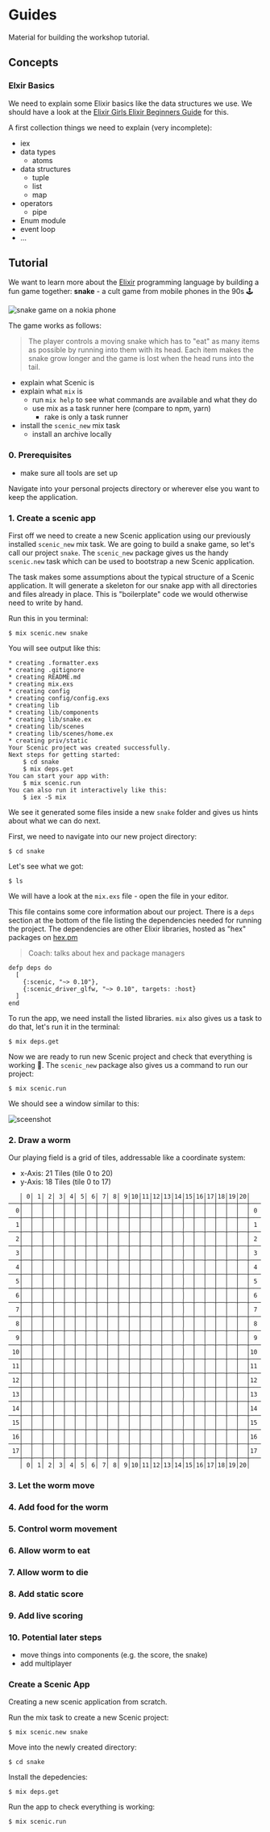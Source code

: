 # Guides

Material for building the workshop tutorial.

## Concepts 

### Elxir Basics

We need to explain some Elixir basics like the data structures we use. We should have a look at the [Elixir Girls Elixir Beginners Guide](https://elixirgirls.com/guides/elixir-beginners-guide.html) for this. 

A first collection things we need to explain (very incomplete):

* iex
* data types
    * atoms
* data structures
    * tuple
    * list
    * map
* operators
    * pipe
* Enum module
* event loop
* ...

## Tutorial

We want to learn more about the [Elixir](https://elixir-lang.org) programming language by building a fun game together: **snake** - a cult game from mobile phones in the 90s 🕹

![snake game on a nokia phone](https://media.giphy.com/media/ZYOybCzZvpcY0/giphy.gif)

The game works as follows:  
> The player controls a moving snake which has to "eat" as many items as possible by running into them with its head. Each item makes the snake grow longer and the game is lost when the head runs into the tail.


- explain what Scenic is
- explain what `mix` is
  - run `mix help` to see what commands are available and what they do
  - use mix as a task runner here (compare to npm, yarn)
    - rake is only a task runner
- install the `scenic_new` mix task
  - install an archive locally


### 0. Prerequisites

- make sure all tools are set up


Navigate into your personal projects directory or wherever else you want to keep the application.

### 1. Create a scenic app

First off we need to create a new Scenic application using our previously installed `scenic_new` mix task. We are going to build a snake game, so let's call our project `snake`. The `scenic_new` package gives us the handy `scenic.new` task which can be used to bootstrap a new Scenic application.

The task makes some assumptions about the typical structure of a Scenic application. It will generate a skeleton for our snake app with all directories and files already in place. This is "boilerplate" code we would otherwise need to write by hand.

Run this in you terminal:

    $ mix scenic.new snake

You will see output like this:

    * creating .formatter.exs
    * creating .gitignore
    * creating README.md
    * creating mix.exs
    * creating config
    * creating config/config.exs
    * creating lib
    * creating lib/components
    * creating lib/snake.ex
    * creating lib/scenes
    * creating lib/scenes/home.ex
    * creating priv/static
    Your Scenic project was created successfully.
    Next steps for getting started:
        $ cd snake
        $ mix deps.get
    You can start your app with:
        $ mix scenic.run
    You can also run it interactively like this:
        $ iex -S mix

We see it generated some files inside a new `snake` folder and gives us hints about what we can do next.

First, we need to navigate into our new project directory:

    $ cd snake

Let's see what we got:

    $ ls

We will have a look at the `mix.exs` file - open the file in your editor.

This file contains some core information about our project. There is a `deps` section at the bottom of the file listing the dependencies needed for running the project. The dependencies are other Elixir libraries, hosted as "hex" packages on [hex.pm](https://hex.pm)

> Coach: talks about hex and package managers

    defp deps do
      [
        {:scenic, "~> 0.10"},
        {:scenic_driver_glfw, "~> 0.10", targets: :host}
      ]
    end

To run the app, we need install the listed libraries.
`mix` also gives us a task to do that, let's run it in the terminal:

    $ mix deps.get

Now we are ready to run new Scenic project and check that everything is working 🤞. The `scenic_new` package also gives us a command to run our project:

    $ mix scenic.run

We should see a window similar to this:

![sceenshot](images/01-scenic-new-screen.png)


### 2. Draw a worm

Our playing field is a grid of tiles, addressable like a coordinate system:

* x-Axis: 21 Tiles (tile 0 to 20)
* y-Axis: 18 Tiles (tile 0 to 17)

```
   │ 0│ 1│ 2│ 3│ 4│ 5│ 6│ 7│ 8│ 9│10│11│12│13│14│15│16│17│18│19│20│
───┼──┼──┼──┼──┼──┼──┼──┼──┼──┼──┼──┼──┼──┼──┼──┼──┼──┼──┼──┼──┼──┼───
  0│  │  │  │  │  │  │  │  │  │  │  │  │  │  │  │  │  │  │  │  │  │ 0
───┼──┼──┼──┼──┼──┼──┼──┼──┼──┼──┼──┼──┼──┼──┼──┼──┼──┼──┼──┼──┼──┼───
  1│  │  │  │  │  │  │  │  │  │  │  │  │  │  │  │  │  │  │  │  │  │ 1
───┼──┼──┼──┼──┼──┼──┼──┼──┼──┼──┼──┼──┼──┼──┼──┼──┼──┼──┼──┼──┼──┼───
  2│  │  │  │  │  │  │  │  │  │  │  │  │  │  │  │  │  │  │  │  │  │ 2
───┼──┼──┼──┼──┼──┼──┼──┼──┼──┼──┼──┼──┼──┼──┼──┼──┼──┼──┼──┼──┼──┼───
  3│  │  │  │  │  │  │  │  │  │  │  │  │  │  │  │  │  │  │  │  │  │ 3
───┼──┼──┼──┼──┼──┼──┼──┼──┼──┼──┼──┼──┼──┼──┼──┼──┼──┼──┼──┼──┼──┼───
  4│  │  │  │  │  │  │  │  │  │  │  │  │  │  │  │  │  │  │  │  │  │ 4
───┼──┼──┼──┼──┼──┼──┼──┼──┼──┼──┼──┼──┼──┼──┼──┼──┼──┼──┼──┼──┼──┼───
  5│  │  │  │  │  │  │  │  │  │  │  │  │  │  │  │  │  │  │  │  │  │ 5
───┼──┼──┼──┼──┼──┼──┼──┼──┼──┼──┼──┼──┼──┼──┼──┼──┼──┼──┼──┼──┼──┼───
  6│  │  │  │  │  │  │  │  │  │  │  │  │  │  │  │  │  │  │  │  │  │ 6
───┼──┼──┼──┼──┼──┼──┼──┼──┼──┼──┼──┼──┼──┼──┼──┼──┼──┼──┼──┼──┼──┼───
  7│  │  │  │  │  │  │  │  │  │  │  │  │  │  │  │  │  │  │  │  │  │ 7
───┼──┼──┼──┼──┼──┼──┼──┼──┼──┼──┼──┼──┼──┼──┼──┼──┼──┼──┼──┼──┼──┼───
  8│  │  │  │  │  │  │  │  │  │  │  │  │  │  │  │  │  │  │  │  │  │ 8
───┼──┼──┼──┼──┼──┼──┼──┼──┼──┼──┼──┼──┼──┼──┼──┼──┼──┼──┼──┼──┼──┼───
  9│  │  │  │  │  │  │  │  │  │  │  │  │  │  │  │  │  │  │  │  │  │ 9
───┼──┼──┼──┼──┼──┼──┼──┼──┼──┼──┼──┼──┼──┼──┼──┼──┼──┼──┼──┼──┼──┼───
 10│  │  │  │  │  │  │  │  │  │  │  │  │  │  │  │  │  │  │  │  │  │10
───┼──┼──┼──┼──┼──┼──┼──┼──┼──┼──┼──┼──┼──┼──┼──┼──┼──┼──┼──┼──┼──┼───
 11│  │  │  │  │  │  │  │  │  │  │  │  │  │  │  │  │  │  │  │  │  │11
───┼──┼──┼──┼──┼──┼──┼──┼──┼──┼──┼──┼──┼──┼──┼──┼──┼──┼──┼──┼──┼──┼───
 12│  │  │  │  │  │  │  │  │  │  │  │  │  │  │  │  │  │  │  │  │  │12
───┼──┼──┼──┼──┼──┼──┼──┼──┼──┼──┼──┼──┼──┼──┼──┼──┼──┼──┼──┼──┼──┼───
 13│  │  │  │  │  │  │  │  │  │  │  │  │  │  │  │  │  │  │  │  │  │13
───┼──┼──┼──┼──┼──┼──┼──┼──┼──┼──┼──┼──┼──┼──┼──┼──┼──┼──┼──┼──┼──┼───
 14│  │  │  │  │  │  │  │  │  │  │  │  │  │  │  │  │  │  │  │  │  │14
───┼──┼──┼──┼──┼──┼──┼──┼──┼──┼──┼──┼──┼──┼──┼──┼──┼──┼──┼──┼──┼──┼───
 15│  │  │  │  │  │  │  │  │  │  │  │  │  │  │  │  │  │  │  │  │  │15
───┼──┼──┼──┼──┼──┼──┼──┼──┼──┼──┼──┼──┼──┼──┼──┼──┼──┼──┼──┼──┼──┼───
 16│  │  │  │  │  │  │  │  │  │  │  │  │  │  │  │  │  │  │  │  │  │16
───┼──┼──┼──┼──┼──┼──┼──┼──┼──┼──┼──┼──┼──┼──┼──┼──┼──┼──┼──┼──┼──┼───
 17│  │  │  │  │  │  │  │  │  │  │  │  │  │  │  │  │  │  │  │  │  │17
───┼──┼──┼──┼──┼──┼──┼──┼──┼──┼──┼──┼──┼──┼──┼──┼──┼──┼──┼──┼──┼──┼───
   │ 0│ 1│ 2│ 3│ 4│ 5│ 6│ 7│ 8│ 9│10│11│12│13│14│15│16│17│18│19│20│
```

### 3. Let the worm move

### 4. Add food for the worm

### 5. Control worm movement

### 6. Allow worm to eat

### 7. Allow worm to die

### 8. Add static score

### 9. Add live scoring

### 10. Potential later steps

- move things into components (e.g. the score, the snake)
- add multiplayer

### Create a Scenic App

Creating a new scenic application from scratch.

Run the mix task to create a new Scenic project:

    $ mix scenic.new snake

Move into the newly created directory:

    $ cd snake

Install the depedencies:

    $ mix deps.get

Run the app to check everything is working:

    $ mix scenic.run
